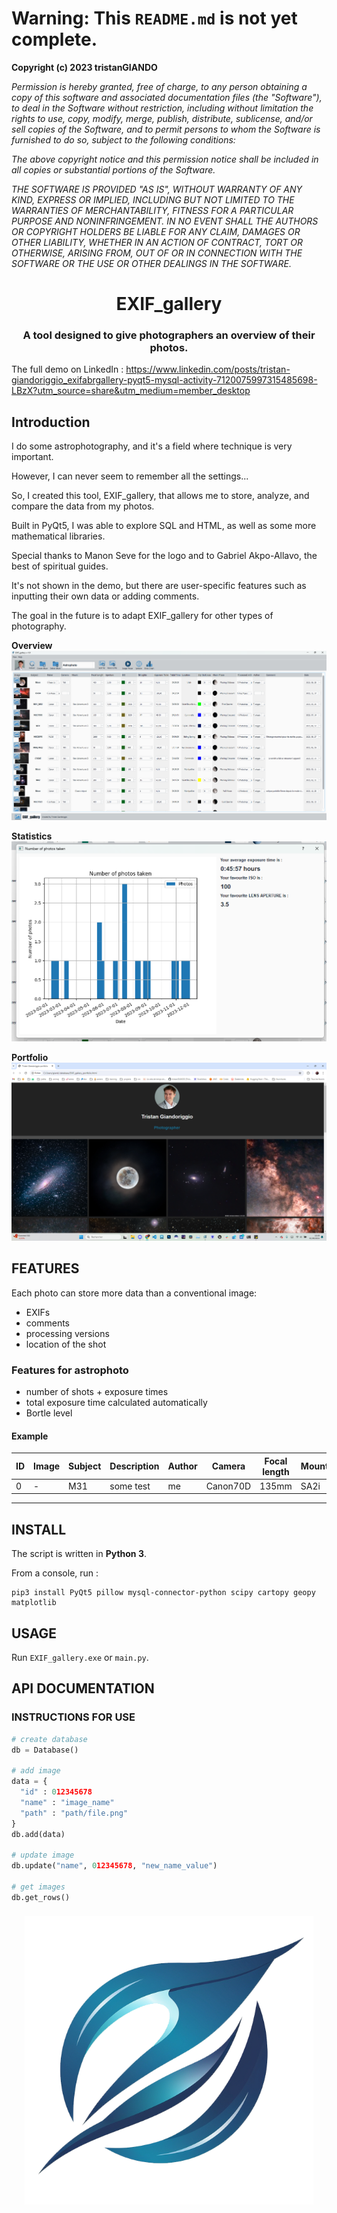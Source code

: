 
Warning: This `README.md` is not yet complete.
=======
**Copyright (c) 2023 tristanGIANDO**

*Permission is hereby granted, free of charge, to any person obtaining a copy*
*of this software and associated documentation files (the "Software"), to deal*
*in the Software without restriction, including without limitation the rights*
*to use, copy, modify, merge, publish, distribute, sublicense, and/or sell*
*copies of the Software, and to permit persons to whom the Software is*
*furnished to do so, subject to the following conditions:*

*The above copyright notice and this permission notice shall be included in all*
*copies or substantial portions of the Software.*

*THE SOFTWARE IS PROVIDED "AS IS", WITHOUT WARRANTY OF ANY KIND, EXPRESS OR*
*IMPLIED, INCLUDING BUT NOT LIMITED TO THE WARRANTIES OF MERCHANTABILITY,*
*FITNESS FOR A PARTICULAR PURPOSE AND NONINFRINGEMENT. IN NO EVENT SHALL THE*
*AUTHORS OR COPYRIGHT HOLDERS BE LIABLE FOR ANY CLAIM, DAMAGES OR OTHER*
*LIABILITY, WHETHER IN AN ACTION OF CONTRACT, TORT OR OTHERWISE, ARISING FROM,*
*OUT OF OR IN CONNECTION WITH THE SOFTWARE OR THE USE OR OTHER DEALINGS IN THE*
*SOFTWARE.*

<h1 align="center">
    EXIF_gallery
</h1>

<h3 align="center">
    A tool designed to give photographers an overview of their photos.
</h3>

The full demo on LinkedIn :
https://www.linkedin.com/posts/tristan-giandoriggio_exifabrgallery-pyqt5-mysql-activity-7120075997315485698-LBzX?utm_source=share&utm_medium=member_desktop

## Introduction

I do some astrophotography, and it's a field where technique is very important.

However, I can never seem to remember all the settings...

So, I created this tool, EXIF_gallery, that allows me to store, analyze, and compare the data from my photos.

Built in PyQt5, I was able to explore SQL and HTML, as well as some more mathematical libraries.

Special thanks to Manon Seve for the logo and to Gabriel Akpo-Allavo, the best of spiritual guides.

It's not shown in the demo, but there are user-specific features such as inputting their own data or adding comments.

The goal in the future is to adapt EXIF_gallery for other types of photography.


**Overview**
![overview](https://raw.githubusercontent.com/tristanGIANDO/EXIF_gallery/main/resources/_overview.png)

**Statistics**
![stats](https://raw.githubusercontent.com/tristanGIANDO/EXIF_gallery/main/resources/_stats.png)

**Portfolio**
![portfolio](https://raw.githubusercontent.com/tristanGIANDO/EXIF_gallery/main/resources/_portfolio.png)

## FEATURES
Each photo can store more data than a conventional image:
* EXIFs
* comments
* processing versions
* location of the shot

### Features for astrophoto
* number of shots + exposure times
* total exposure time calculated automatically
* Bortle level

#### Example
|ID|Image|Subject|Description|Author|Camera|Focal length|Mount|Aperture|ISO|NB lights|Exposure time|Total time|Place|Sky darkness|Moon Illumination|Processed with|Brut|Versions|Date|Comment|
|-|-|-|-|-|-|-|-|-|-|-|-|-|-|-|-|-|-|-|-|-|
|0|-|M31|some test|me|Canon70D|135mm|SA2i|2.8|1600|50|120|-|here|2|35%|Siril/Photoshop|-|-|24/12/23||

---

## INSTALL

The script is written in **Python 3**.

From a console, run :
```
pip3 install PyQt5 pillow mysql-connector-python scipy cartopy geopy matplotlib
```

## USAGE

Run `EXIF_gallery.exe` or `main.py`.

## API DOCUMENTATION

### INSTRUCTIONS FOR USE
```py
# create database
db = Database()

# add image
data = {
  "id" : 012345678
  "name" : "image_name"
  "path" : "path/file.png"
}
db.add(data)

# update image
db.update("name", 012345678, "new_name_value")

# get images
db.get_rows()

```

<h2 align="center" style="margin:1em;">
    <img src="EXIF_gallery/ui/icons/logo.png"
         alt="EXIF_gallery"></a>
</h2>
